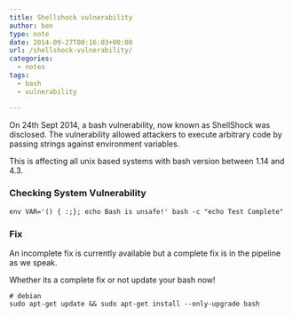 ```yaml
---
title: Shellshock vulnerability
author: ben
type: note
date: 2014-09-27T00:16:03+00:00
url: /shellshock-vulnerability/
categories:
  - notes
tags:
  - bash
  - vulnerability

---
```

On 24th Sept 2014, a bash vulnerability, now known as ShellShock was disclosed. The vulnerability allowed attackers to execute arbitrary code by passing strings against environment variables.

This is affecting all unix based systems with bash version between 1.14 and 4.3.

### Checking System Vulnerability

    env VAR='() { :;}; echo Bash is unsafe!' bash -c "echo Test Complete"
    

### Fix

An incomplete fix is currently available but a complete fix is in the pipeline as we speak.

Whether its a complete fix or not update your bash now!

    # debian
    sudo apt-get update && sudo apt-get install --only-upgrade bash
